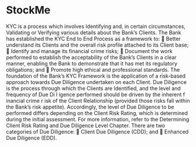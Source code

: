 # StockMe
KYC is a process which involves Identifying and, in certain circumstances, Validating or Verifying
various details about the Bank’s Clients. The Bank has established the KYC End to End Process as
a framework to:
 Better understand its Clients and the overall risk profile attached to its Client base;
 Identify and manage its financial crime risks;
 Document the work performed to establish the acceptability of the Bank’s Clients in a clear
manner, enabling the Bank to demonstrate that it has met its regulatory obligations; and
 Promote high ethical and professional standards.
The foundation of the Bank’s KYC Framework is the application of a risk-based approach towards Due
Diligence undertaken on each Client. Due Diligence is the process through which the Clients are
Identified, and the level and frequency of Due Di l igence performed should be driven by the
inherent f inancial crime r isk of the Client Relationship (provided those risks fall within the Bank’s
risk appetite).
Accordingly, the level of Due Diligence to be performed differs depending on the Client Risk Rating,
which is determined during the initial assessment. For more information, refer to the Determining
Client Risk Rating and Due Diligence Level Chapter. There are two categories of Due Diligence:
 Client Due Diligence (CDD); and
 Enhanced Due Diligence (EDD).
